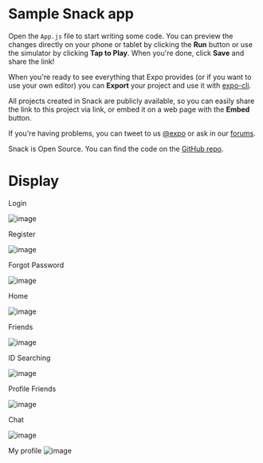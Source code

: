 # Sample Snack app

Open the `App.js` file to start writing some code. You can preview the changes directly on your phone or tablet by clicking the **Run** button or use the simulator by clicking **Tap to Play**. When you're done, click **Save** and share the link!

When you're ready to see everything that Expo provides (or if you want to use your own editor) you can **Export** your project and use it with [expo-cli](https://docs.expo.io/versions/latest/introduction/installation.html).

All projects created in Snack are publicly available, so you can easily share the link to this project via link, or embed it on a web page with the **Embed** button.

If you're having problems, you can tweet to us [@expo](https://twitter.com/expo) or ask in our [forums](https://forums.expo.io).

Snack is Open Source. You can find the code on the [GitHub repo](https://github.com/expo/snack-web).

# Display

Login

![image](https://user-images.githubusercontent.com/75197663/167896668-6e1820b6-cc88-426c-a71b-78e4562099fd.png)

Register

![image](https://user-images.githubusercontent.com/75197663/167896841-084944d3-c685-478c-9df0-7be41cd1a424.png)

Forgot Password

![image](https://user-images.githubusercontent.com/75197663/167897014-4fe895b5-3898-42b8-9f6d-af02e5da6b53.png)

Home

![image](https://user-images.githubusercontent.com/75197663/167897097-68ee18fb-8716-411d-a6e8-9ae1b36d2378.png)

Friends

![image](https://user-images.githubusercontent.com/75197663/167897146-c9ea4fdf-b93d-4ed0-8b49-8cf2f63ff61a.png)

ID Searching

![image](https://user-images.githubusercontent.com/75197663/167897212-49229467-ff67-4b06-ac1e-8b26fa9aa516.png)

Profile Friends

![image](https://user-images.githubusercontent.com/75197663/167897339-35952382-f19c-4903-b764-a8d9014c3991.png)

Chat

![image](https://user-images.githubusercontent.com/75197663/167897480-c0862e85-19f7-4b01-b428-314db0105635.png)

My profile
![image](https://user-images.githubusercontent.com/75197663/167897561-7489107b-d6dd-4fc7-b31b-120905441c3a.png)


